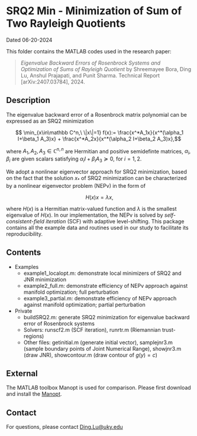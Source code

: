 # SRQ2 Min - Minimization of Sum of Two Rayleigh Quotients

Dated 		06-20-2024

This folder contains the MATLAB codes used in the research paper:

> *Eigenvalue Backward Errors of Rosenbrock Systems and Optimization of Sums of Rayleigh Quotient*
by Shreemayee Bora, Ding Lu, Anshul Prajapati, and Punit Sharma.
Technical Report [arXiv:2407.03784], 2024.


## Description

The eigenvalue backward error of a Rosenbrock matrix polynomial can be expressed as an SRQ2 minimization
```math
	\min_{x\in\mathbb C^n,\ \|x\|=1}
	f(x):= \frac{x^*A_1x}{x^*(\alpha_1 I+\beta_1 A_3)x} + \frac{x^*A_2x}{x^*(\alpha_2 I+\beta_2 A_3)x},
```
where $A_1,A_2,A_3\in\mathbb C^{n,n}$ are Hermitian and positive semidefinte matrices, $\alpha_i,\beta_i$ are given scalars satisfying $\alpha_i I+\beta_i A_3\succeq 0$, for $i=1,2$.

We adopt a nonlinear eigenvector approach for SRQ2 minimization, based on the fact that the solution $x_*$ of SRQ2 minimization can be characterized by a nonlinear eigenvector problem (NEPv) in the form of 
```math
 H(x) x = \lambda x,
```
where $H(x)$ is a Hermitian matrix-valued function and $\lambda$ is the smallest eigenvalue of $H(x)$. In our implementation, the NEPv is solved by *self-consistent-field iteration* (SCF) with adaptive level-shifting. This package contains all the example data and routines used in our study to facilitate its reproducibility.


## Contents

- Examples 
	- example1_localopt.m:	demonstrate local minimizers of SRQ2 and JNR minimization
	- example2_full.m:		demonstrate efficiency of NEPv approach against manifold optimization; full perturbation
	- example3_partial.m:	demonstrate efficiency of NEPv approach against manifold optimization; partial perturbation
- Private
	- buildSRQ2.m:	generate SRQ2 minimization for eigenvalue backward error of Rosenbrock systems
    - Solvers: 		runscf2.m (SCF iteration), runrtr.m (Riemannian trust-regions)
	- Other files: 	getinitial.m (generate initial vector), samplejnr3.m (sample boundary points of Joint Numerical Range), showjnr3.m (draw JNR), showcontour.m (draw contour of $g(y)=c$)


## External

The MATLAB toolbox Manopt is used for comparison. Please first download
and install the [Manopt](https://www.manopt.org/).


## Contact 

For questions, please contact Ding.Lu@uky.edu  
